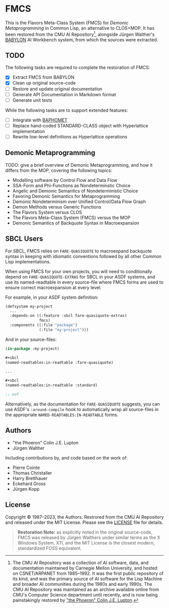 # FMCS

This is the Flavors Meta-Class System (FMCS) for _Demonic Metaprogramming_ in Common Lisp, an alternative to CLOS+MOP. It has been restored from the CMU AI Repository[^1], alongside Jürgen Walther's [BABYLON][] AI Workbench system, from which the sources were extracted.

[^1]: The CMU AI Repository was a collection of AI software, data, and documentation maintained by Carnegie Mellon University, and hosted on CSNET/ARPANET from 1985&ndash;1992. It was the first public repository of its kind, and was the primary source of AI software for the Lisp Machine and broader AI communities during the 1980s and early 1990s. The CMU AI Repository was maintained as an archive available online from CMU's Computer Science department until recently, and is now being painstakingly restored by ["the Phoeron" Colin J.E. Lupton][@thephoeron].

## TODO

The following tasks are required to complete the restoration of FMCS:

- [x] Extract FMCS from BABYLON
- [x] Clean up original source-code
- [ ] Restore and update original documentation
- [ ] Generate API Documentation in Markdown format
- [ ] Generate unit tests

While the following tasks are to support extended features:

- [ ] Integrate with [BAPHOMET][]
- [ ] Replace hand-coded STANDARD-CLASS object with Hyperlattice implementation
- [ ] Rewrite low-level definitions as Hyperlattice operations

## Demonic Metaprogramming

TODO: give a brief overview of Demonic Metaprogramming, and how it differs from the MOP, covering the following topics:

- Modelling software by Control Flow and Data Flow
- SSA-Form and Phi-Functions as Nondeterminstic Choice
- Angelic and Demonic Semantics of Nondeterministic Choice
- Favoring Demonic Semantics for Metaprogramming
- Demonic Nondeterminism over Unified Control/Data Flow Graph
- Demon Methods versus Generic Functions
- The Flavors System versus CLOS
- The Flavors Meta-Class System (FMCS) versus the MOP
- Demonic Semantics of Backquote Syntax in Macroexpansion

## SBCL Users

For SBCL, FMCS relies on `FARE-QUASIQUOTE` to macroexpand backquote syntax in keeping with idiomatic conventions followed by all other Common Lisp implementations.

When using FMCS for your own projects, you will need to conditionally depend on `FARE-QUASIQUOTE-EXTRAS` for SBCL in your ASDF systems, and use its named-readtable in every source-file where FMCS forms are used to ensure correct macroexpansion at every level.

For example, in your ASDF system definition:

```lisp
(defsystem my-project
  ...
  :depends-on ((:feature :sbcl fare-quasiquote-extras)
               fmcs)
  :components ((:file "package")
               (:file "my-project")))
```

And in your source-files:

```lisp
(in-package :my-project)

#+sbcl
(named-readtables:in-readtable :fare-quasiquote)

...

#+sbcl
(named-readtables:in-readtable :standard)

;; eof
```

Alternatively, as the documentation for `FARE-QUASIQUOTE` suggests, you can use ASDF's `:around-compile` hook to automatically wrap all source-files in the appropriate `NAMED-READTABLES:IN-READTABLE` forms.

## Authors

- "the Phoeron" Colin J.E. Lupton
- Jürgen Walther

Including contributions by, and code based on the work of:

- Pierre Cointe
- Thomas Christaller
- Harry Bretthauer
- Eckehard Gross
- Jürgen Kopp

## License

Copyright &copy; 1987&ndash;2023, the Authors. Restrored from the CMU AI Repository and released under the MIT License. Please see the [LICENSE](LICENSE) file for details.

> **Restoration Note:** as explicitly noted in the original source-code, FMCS
> was released by Jürgen Walthers under similar terms as the X Windows System,
> X11, and the MIT License is the closest modern, standardized FOSS equivalent.

[BABYLON]: https://github.com/thephoeron/babylon
[BAPHOMET]: https://github.com/thephoeron/baphomet
[@thephoeron]: https://github.com/thephoeron
